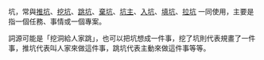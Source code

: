 <!-- TITLE: 坑 -->


坑，常與[推坑](推坑)、[挖坑](挖坑)、[跳坑](跳坑)、[棄坑](棄坑)、[坑主](坑主)、[入坑](入坑)、[填坑](填坑)、[拉坑](拉坑) 一同使用，主要是指一個任務、事情或一個專案。

詞源可能是「挖洞給人家跳」，也可以把坑想成一件事，挖了坑則代表規畫了一件事，推坑代表叫人家來做這件事，跳坑代表主動來做這件事等等。